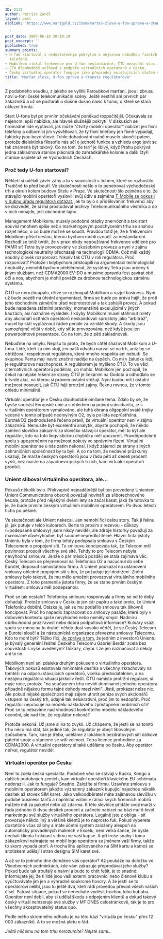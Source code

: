 ```yaml
---
ID: 2112
author: Patrick Zandl
layout: post
oldlink: 'https://www.marigold.cz/item/martan-zleva-u-fon-zprava-a-dramata-regulatorova

  '
post_date: 2007-06-10 20:10:19
post_excerpt: ''
published: true
summary_points:
- U-fon startoval s nedostatečným pokrytím a nejasnou nabídkou fixních bezdrátových
  telefonů.
- Mobilkom získal frekvence pro U-fon nestandardně, ČTÚ nezasáhl včas.
- ČTÚ dlouhodobě selhává v podpoře virtuálních operátorů v Česku.
- Český virtuální operátor funguje jako přeprodej existujících služeb s marží.
title: "Marťan zleva, U-fon zprava a dramata regulátorova"
---
```


Z podobného soudku, z jakého se vylíhli Paroubkovi marťani, jsou i zbrusu noví u-foni české telekomunikační scény. Ještě nestihli ani prvních pár zákazníků a už se postarali o slušné dusno navíc k tomu, o které se stará okluzní fronta. 

Start U-fona byl po prvním očekávání poněkud rozpačitější. Očekávala se nejenom lepší nabídka, ale hlavně slušnější pokrytí. V diskusích se hromadně lidé vyptávali, jak může "čtvrtý mobilní operátor" nabízet jen fixní telefony a odborníci jim vysvětlovali, že ty fixní telefony jen fixně vypadají, fakticky jsou bezdrátové. Tohle dohadování nutně muselo skončit patem, protože dialektická filosofie nás učí o jednotě funkce a vzhledu ergo jevit se tak znamená být takový. Co na tom, že tarif je líbivý, když Prahu pokrývá jedna základnová stanice plácnutá do zahrádkářské kolonie a další čtyři stanice najdete až ve Východních Čechách. 

<h3>Proč tedy U-fon startoval?</h3>

Někteří si udělali závěr záhy a to v souvislosti s tichem, které se rozhostilo. Tradičně to před bouří. Ve skutečnosti nešlo o to penetrovat východočeský trh a okruh kolem budovy Sitelu v Praze. Ve skutečnosti šlo zejména o to, že stávající mobilní operátoři vyslovili svůj údiv a zejména <a href="http://www.ctu.cz/main.php?pageid=268&page_content_id=3804">T-Mobile se pokusil v dubnu úřadu regulátora dotázat</a>, jak to bylo s přidělováním frekvencí aby se dozvěděl, že si má prostudovat archivy Telekomunikačního věstníku a co v nich nenajde, jest obchodně tajno. 

Management Mobilkomu musely podobné otázky znervóznit a tak start souvisí mnohem spíše než s marketingovým podchycením trhu se snahou rozjet něco, o co bude možné se soudit. Pravdou totiž je, že k frekvencím Mobilkom přišel cestou, kterou bychom mohli označit za nestandardní. Rozhodl se totiž tvrdit, že v praxi nikdy nepoužívané frekvence udělené pro PAMR síť Tetra byly provozovány ve zkušebním provozu a nyní v zájmu technologické neutrality přecházejí na technologii CDMA. Což měl každý soudný člověk rozporovat. Nikoliv tak ČTÚ v roli regulátora. Proč rozporovat? Protože i kdybychom přistoupili na argumentaci technologické neutrality, nemohli bychom přehlédnout, že systémy Tetra jsou určeny k jiným službám, než CDMA2000 EV-DO a musíme opravdu fest zavírat obě oči a nos, abychom je mohli povážit za drobnou technologickou záměnu systému. 
<!--more-->

ČTÚ se nerozhoupalo, dříve se rozhoupal Mobilkom a rozjel business. Nyní už bude pozdě na úřední argumentaci, firma se bude po právu hájit, že proti jeho obchodním záměrům úřad neprotestoval a tak zahájili provoz. A pokud bude napadena státními právníky, momentálně excelujícími v jiných kauzách, asi naznáme výsledek. I kdyby Mobilkom musel stáhnout rolety aby akcionáři osttních operátorů neskandovali sprostoty jako "arbitráž", musel by stát vypláznout řádné penále za vzniklé škody. A škody jsou samozřejmě větší v době, kdy síť je provozována, než když jsou jen powerpointové presentace. Co na tom, že z pěti základnovek. 

Nebuďme na omylu. Nepíšu to proto, že bych chtěl shazovat Mobilkom a U-fona. Lidé, kteří za ním stojí, jen našli odvahu narvat se na trh, aniž by se obtěžovali respektovat regulátora, která mnoho respektu ani nebudí. Se skupinou Penta mají navíc značné naděje na úspěch. Co mi v žaludku leží, je regulátorova neschopnost. A regulátorem je myšleno ČTÚ. To ve věci alternativních operátorů podělalo, co mohlo. Mobilkom jen pochopil, že čekat na nějaké řešení ze strany ČTÚ je čekáním na Godota a odhodlalo se k tvrdé akci, na kterou si právem ostatní stěžují. Nyní budou mít i ostatní možnost posoudit, jak ČTÚ háji protržní zájmy. Řeknu rovnou, že v tomto ohledu minimálně. 

Virtuální operátor je v Česku dlouhodobě omílané téma. Zdálo by se, že byvše součást Evropské unie a s ohledem na právní subsidiaritu, je s virtuálním operátorem vymalováno, ale tuhá obrana oligopolní svaté trojky vedené v tomto případě neomylným O2, byla po léta neprůstřelná. Eurotel/O2 zjednodušeně řečeno pravil, že virtuální operátor není v zájmu zákazníků. Nemusíte být excelentní analytik, abyste pochopili, že někdo zaměnil slovíčko zákazník za slovíčko stávající operátor, měl to být ale regulátor, kdo na tuto lingvistickou chybičku měl upozornit. Pravděpodobně spolu s upozorněním na možnost pokuty ve správním řízení. Virtuální mobilní operátor se u nás zatím nekonal, i když zájemci ze strany silných zahraničních společností by tu byli. A co na tom, že nedávné průzkumy ukazují, že marže českých operátorů jsou v řádu pěti až deseti procent vyšší, než marže na západoevropských trzích, kam virtuální operátoři pronikli. 

<h3>Unient sliboval virtuálního operátora, ale...</h3>

Pokusů několik bylo. Překvapivě nejnadějnější byl ten provedený Unientem. Unient Communications obecně považují novináři za slibotechnového kecala, protože před nějakými dvěmi lety se začal kasat, jaká že tutovka to je, že bude prvním českým virtuálním mobilním operátorem. Po dvou letech ticho po pěšině. 

Ve skutečnosti ale Unient nekecal. Jen nemohl říci celou story. Tak ji řeknu já, jak putuje v telco kuloárech. Berte to prosím s rezevou - důkazy (=podepsané smlouvy) jsem nikdy neviděl, ale zdroje historky považuji za maximálně důvěryhodné, byť soudně nepředložitelné. Hlavní finta jistoty Unientu byla v tom, že firma tehdy podepsala smlouvu s Českým Telecomem o propojení sítí. Tu smlouvu koncipovala tak, že Telecom měl povinnost propojit všechny své sítě. Tehdy to pro Telecom nebyla nevýhodná smlouva. Jenže o pár měsíců později se stala zajímavá věc: Český Telecom se přejmenoval na Telefonica O2 a nacucnul do sebe Eurotel, doposud samostatnou firmu. A Unient poukázal na ustanovení smlouvy ohledně propojení sítí s tím, že požaduje její dodržení. Znění smlouvy bylo takové, že mu mělo umožnit provozovat virtuálního mobilního operátora. Z toho pramenila jistota firmy, že se stane prvním českým virtuálem: smlouvu měl podepsanou. 

Proč se tak nestalo? Telefonica smlouvu rosporovala a firmy se od té doby dohadují. Protože smlouva v Česku je jen cár papíru a také proto, že Unient Telefonicu doběhl. Otázka je, jak se mu podařilo smlouvu tak šikovně koncipovat. Proč ho napadlo zapracovat do smlouvy pasáže, které byly v dobovém kontextu spíše nevýhodné nebo neměly smysl. Nadmíru obdivuhodná prozíravost nebo dobrá podpultová informace? Kuloáry vsází spolu se mnou na to druhé: někdo dost vysoko věděl, že se Český Telecom a Eurotel sloučí a že nástupnícká organizace převezme smlouvy Telecomu. Kdo to mohl být? Těžko říci. <a href="http://www.patria.cz/News/1010070/News/detail.html">Je zpráva o tom</a>, že jedním z investorů Unientu je bývalý generální ředitel Českého Telecomu Gabriel Berdár zcela bez souvislosti s výše uvedeným? Důkazy, chybí. Lze jen naznačovat a někdy ani to ne. 

Mobilkom není ani zdaleka druhým pokusem o virtuálního operátora. Takových pokusů existovala minimálně desítka a všechny zkrachovaly na tomtéž: na odporu stávajících operátorů, vcelku předvídatelném, a na nezájmu regulátora situaci jakkoliv řešit. ČTÚ namísto protržní regulace, si myje ruce, protože "na současném trhu nevidí dominanci jednoho operátora případně nějakou formu tajné dohody mezi nimi". Jistě, prokázat nelze nic. Ale pokud nějaké společnosti mají zájem utratit peníze svých akcionářů vstupem na český trh, údajně tak nelukrativní, proč jim to nedopřát. Proč regulátor nepracuje na modelu nákladového zpřístupnění mobilních sítí? Proč se tu nebavíme nad vhodností konkrétního modelu nákladového ocenění, ale nad tím, že regulátor nekoná? 

Protože nekoná. Už jsme si na to zvykli. Už chápeme, že jestli se na tomto trhu něco má stát, tak jedině tak, že regulátor je obejit libovolným způsobem. Tam, kde je třeba, uděláme z lokálních bezdrátových sítí dálkové páteřní spoje a staneme se wifi velmocí. Tetra licence prohodíme za CDMA2000. A virtuální operátory si také uděláme po česku. Aby operátor neřval, regulátor neviděl. 

<h3>Virtuální operátor po Česku</h3>

Není to zcela česká specialita. Podobné věci se stávají v Rusku, Kongu a dalších podobných zemích, kam virtuální operátoři klasického EU schématu nedorazili. Jak to funguje? Snadno. Založíte si firmu. Uzavřete smlouvu s mobilním operátorem jakožto významný zákazník kupující najednou několik desítek až stovek SIM karet. Jako velkoodběratel máte zajímavou slevičku v podobě business tarifů a například volání v rámci svých firemních mobilů můžete mít za paketel nebo až zdarma. K této slevičce přidáte svoji marži v řádu jednoho či dvou desítek procent a začnete nabízet na bázi multi-level marketingu své služby virtuálního operátora. Legálně jste z obliga - síť provozuje někdo jiný a většině klientů je to naprosto fuk. Pokud vyberete dostatčně včas zálohy a máte účetní systém založený alespoň na automaticky prováděných makrech v Excelu, není velká šance, že byste nechali klienta frnkount s dírou ve vaší kapse. A při troše snahy i tomu zákazníkovi nahrajete na mobil logo operátora se jménem vaší firmy, takže to skoro vypadá profi. A trocha lihu aplikovaného na SIM kartu a kámoš se sítotiskem udělají i stran designu SIM karet své.  

A až se to jednoho dne domákne váš operátor? Až poukáže na doložku ve Všeobecných podmínkách, kde vám zakazuje přeprodávat jeho služby?  Pokud bude tak troufalý a naivní a bude to chtít řešit, je to snadné: informujete jej, že ti lidé jsou vaši externí pracovníci nebo členové klubu a vyúčtováváte jim jen a výhradně soukromé hovory. A že jestli se to operátorovi nelíbí, jsou tu ještě dva, kteří rádi provedou převod všech vašich čísel. Patová situace, pokud se nenecháte vyděsit trochou toho bububu. Operátor není debil, aby si udělal škodu s odpojením klientů a dokud takový český virtuál neinzeruje své služby v MF DNES celostránkově, tak je to pro všechny akceptovatelný status quo. 

Podle mého skromného odhadu je na této bázi "virtuála po česku" přes 12 000 zákazníků. A to se možná pletu o řád. 

<em>Ještě něčemu na tom trhu nerozumíte? Nejste sami...  </em>